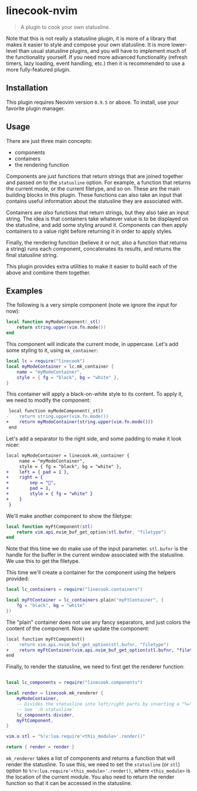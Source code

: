 # linecook-nvim

> A plugin to cook your own statusline.

Note that this is not really a statusline plugin, it is more of a library that
makes it easier to style and compose your own statusline. It is more
lower-level than usual statusline plugins, and you will have to implement much
of the functionality yourself. If you need more advanced functionality (refresh
timers, lazy loading, event handling, etc.) then it is recommended to use a
more fully-featured plugin.

## Installation

This plugin requires Neovim version `0.9.5` or above. To install, use your
favorite plugin manager.

## Usage

There are just three main concepts:
- components
- containers
- the rendering function

Components are just functions that return strings that are joined together and
passed on to the `statusline` option. For example, a function that returns the
current mode, or the current filetype, and so on. These are the main building
blocks in this plugin. These functions can also take an input that contains
useful information about the statusline they are associated with.

Containers are *also* functions that return strings, but they also take an
input string. The idea is that containers take whatever value is to be
displayed on the statusline, and add some styling around it. Components can
then apply containers to a value right before returning it in order to apply
styles.

Finally, the rendering function (believe it or not, also a function that
returns a string) runs each component, concatenates its results, and returns
the final statusline string.

This plugin provides extra utilities to make it easier to build each of the
above and combine them together.

## Examples

The following is a very simple component (note we ignore the input for now):
```lua
local function myModeComponent(_stl)
    return string.upper(vim.fn.mode())
end
```

This component will indicate the current mode, in uppercase. Let's add some
styling to it, using `mk_container`:
```lua
local lc = require("linecook")
local myModeContainer = lc.mk_container {
    name = "myModeContainer",
    style = { fg = "black", bg = "white" },
}
```

This container will apply a black-on-white style to its content. To apply it,
we need to modify the component:
```diff
 local function myModeComponent(_stl)
-    return string.upper(vim.fn.mode())
+    return myModeContainer(string.upper(vim.fn.mode()))
 end
```

Let's add a separator to the right side, and some padding to make it look nicer:
```diff
local myModeContainer = linecook.mk_container {
     name = "myModeContainer",
     style = { fg = "black", bg = "white" },
+    left = { pad = 1 },
+    right = {
+        sep = "",
+        pad = 1,
+        style = { fg = "white" }
+    }
 }
```

We'll make another component to show the filetype:
```lua
local function myFtComponent(stl)
    return vim.api.nvim_buf_get_option(stl.bufnr, "filetype")
end
```

Note that this time we do make use of the input parameter. `stl.bufnr` is the
handle for the buffer in the current window associated with the statusline. We
use this to get the filetype.

This time we'll create a container for the component using the helpers provided:
```lua
local lc_containers = require("linecook.containers")

local myFtContainer = lc_containers.plain("myFtContainer", {
    fg = "black", bg = "white"
})
```

The "plain" container does not use any fancy separators, and just colors the
content of the component. Now we update the component:
```diff
local function myFtComponent()
-    return vim.api.nvim_buf_get_option(stl.bufnr, "filetype")
+    return myFtContainer(vim.api.nvim_buf_get_option(stl.bufnr, "filetype"))
end
```

Finally, to render the statusline, we need to first get the renderer function:
```lua

local lc_components = require("linecook.components")

local render = linecook.mk_renderer {
    myModeContainer,
    -- Divides the statusline into left/right parts by inserting a "%="
    -- See `:h statusline`
    lc_components.divider,
    myFtComponent,
}

vim.o.stl = "%!v:lua.require'<this_module>'.render()"

return { render = render }
```

`mk_renderer` takes a list of components and returns a function that will
render the statusline. To use this, we need to set the `statusline` (or `stl`)
option to `%!v:lua.require'<this_module>'.render()`, where `<this_module>` is
the location of the current module. You also need to return the render function
so that it can be accessed in the statusline.
